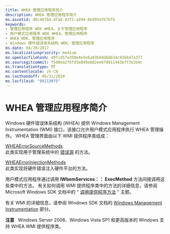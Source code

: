 ```yaml
---
title: WHEA 管理应用程序简介
description: WHEA 管理应用程序简介
ms.assetid: d0c487bd-dfa8-43f2-a494-0ed95d767bfb
keywords:
- 管理应用程序 WDK WHEA，关于管理应用程序
- 用户模式应用程序 WDK WHEA，管理应用程序
- WHEA WDK，管理应用程序
- Windows 硬件错误体系结构 WDK，管理应用程序
ms.date: 04/20/2017
ms.localizationpriority: medium
ms.openlocfilehash: d9fcd57a358e4e5e6a93b9dd68b34c93b647a377
ms.sourcegitcommit: f500ea2fbfd3e849eb82ee67d011443bff3e2b4c
ms.translationtype: MT
ms.contentlocale: zh-CN
ms.lasthandoff: 08/31/2020
ms.locfileid: "89213075"
---
```

# <a name="introduction-to-whea-management-applications"></a>WHEA 管理应用程序简介


Windows 硬件错误体系结构 (WHEA) 提供 Windows Management Instrumentation (WMI) 接口，该接口允许用户模式应用程序执行 WHEA 管理操作。 WHEA 管理界面由以下 WMI 提供程序类组成：

<a href="" id="wheaerrorsourcemethods"></a>[WHEAErrorSourceMethods](/windows-hardware/drivers/ddi/_whea/)  
此类实现用于管理系统中的 [错误源](hardware-errors-and-error-sources.md) 的方法。

<a href="" id="wheaerrorinjectionmethods"></a>[WHEAErrorInjectionMethods](/windows-hardware/drivers/ddi/_whea/)  
此类实现将硬件错误注入硬件平台的方法。

用户模式应用程序通过调用 **IWbemServices：： ExecMethod** 方法间接调用这些类中的方法。 有关如何调用 WMI 提供程序类中的方法的详细信息，请参阅 Microsoft Windows SDK 文档中的 " [调用提供程序方法](https://go.microsoft.com/fwlink/p/?linkid=80945) " 主题。

有关 WMI 的详细信息，请参阅 Windows SDK 文档的 [Windows Management Instrumentation](https://go.microsoft.com/fwlink/p/?linkid=80947) 部分。

**注意**   Windows Server 2008、Windows Vista SP1 和更高版本的 Windows 支持 WHEA WMI 提供程序类。

 

 

